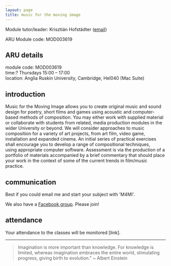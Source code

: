 ```yaml
---
layout: page
title: music for the moving image
---
```

Module tutor/leader: Krisztián Hofstädter ([email](https://raw.githubusercontent.com/krisztian-hofstadter-tedor/m4mi/gh-pages/assets/email.jpg))


ARU Module code: MOD003619  


## ARU details
module code: MOD003619   
time:? Thursdays 15:00 – 17:00    
location: Anglia Ruskin University, Cambridge, Hel040 (Mac Suite)

## introduction
Music for the Moving Image allows you to create original music and sound design for poetry, short films and games using acoustic and computer-based methods of composition. You may either work with supplied material or collaborate with students from related, media production modules in the wider University or beyond. We will consider approaches to music composition for a variety of art projects, from art film, video game, installation and expanded cinema.
An initial series of practical exercises shall encourage you to develop a range of compositional techniques, using appropriate computer software. Assessment is via the production of a portfolio of materials accompanied by a brief commentary that should place your work in the context of some of the current trends in film/music practice.

## communication
Best if you could email me and start your subject with 'M4MI'.

We also have a [Facebook group](https://www.facebook.com/groups/1091343414312213). Please join!

## attendance

Your attendance to the classes will be monitored [link]. 

---

> Imagination is more important than knowledge. For knowledge is limited, whereas imagination embraces the entire world, stimulating progress, giving birth to evolution." ~ Albert Einstein
